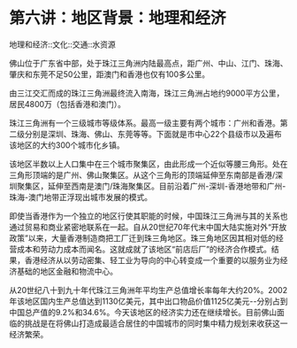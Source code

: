 # 第六讲：地区背景：地理和经济
 
地理和经济::文化::交通::水资源
  
佛山位于广东省中部，处于珠江三角洲内陆最高点，距广州、中山、江门、珠海、肇庆和东莞不足50公里，距澳门和香港也仅有100多公里。

由三江交汇而成的珠江三角洲最终流入南海，珠江三角洲占地约9000平方公里，居民4800万（包括香港和澳门）。

珠江三角洲有一个三级城市等级体系。最高一级主要有两个城市：广州和香港。第二级分别是深圳、珠海、佛山、东莞等等。下面就是市中心22个县级市以及遍布该地区的大约300个城市化乡镇。 

该地区半数以上人口集中在三个城市聚集区，由此形成一个近似等腰三角形。处在三角形顶端的是广州、佛山聚集区。从这个三角形的顶端延伸至东南部是香港/深圳聚集区，延伸至西南是澳门/珠海聚集区。目前沿着广州-深圳-香港地带和广州-珠海-澳门地带正浮现出城市发展的模式。

即使当香港作为一个独立的地区行使其职能的时候，中国珠江三角洲与其的关系也通过贸易和商业紧密地联系在一起。自从20世纪70年代末中国大陆实施对外“开放政策”以来，大量香港制造商把工厂迁到珠三角地区。珠三角地区因其相对低的经营成本和劳动力成本而闻名。这就成就了该地区“前店后厂”的经济合作模式。结果，香港经济从以劳动密集、轻工业为导向的中心转变成一个重要的以服务业为经济基础的地区金融和物流中心。

从20世纪八十到九十年代珠江三角洲年平均生产总值增长率每年大约20%。2002年该地区国内生产总值达到1130亿美元，其中出口物品价值1125亿美元--分别占到中国总产值的9.2%和34.6%。今天该地区的经济实力还在继续增长。目前佛山面临的挑战是在将佛山打造成最适合居住的中国城市的同时集中精力规划来收获这一经济繁荣。 
